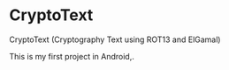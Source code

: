 # CryptoText
CryptoText (Cryptography Text using ROT13 and ElGamal)

This is my first project in Android,.
